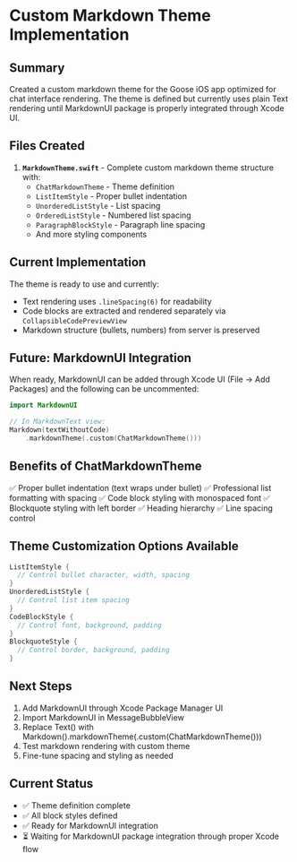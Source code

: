 # Custom Markdown Theme Implementation

## Summary
Created a custom markdown theme for the Goose iOS app optimized for chat interface rendering. The theme is defined but currently uses plain Text rendering until MarkdownUI package is properly integrated through Xcode UI.

## Files Created
1. **`MarkdownTheme.swift`** - Complete custom markdown theme structure with:
   - `ChatMarkdownTheme` - Theme definition
   - `ListItemStyle` - Proper bullet indentation
   - `UnorderedListStyle` - List spacing
   - `OrderedListStyle` - Numbered list spacing
   - `ParagraphBlockStyle` - Paragraph line spacing
   - And more styling components

## Current Implementation
The theme is ready to use and currently:
- Text rendering uses `.lineSpacing(6)` for readability
- Code blocks are extracted and rendered separately via `CollapsibleCodePreviewView`
- Markdown structure (bullets, numbers) from server is preserved

## Future: MarkdownUI Integration
When ready, MarkdownUI can be added through Xcode UI (File → Add Packages) and the following can be uncommented:
```swift
import MarkdownUI

// In MarkdownText view:
Markdown(textWithoutCode)
    .markdownTheme(.custom(ChatMarkdownTheme()))
```

## Benefits of ChatMarkdownTheme
✅ Proper bullet indentation (text wraps under bullet)
✅ Professional list formatting with spacing
✅ Code block styling with monospaced font
✅ Blockquote styling with left border
✅ Heading hierarchy
✅ Line spacing control

## Theme Customization Options Available
```swift
ListItemStyle { 
  // Control bullet character, width, spacing
}
UnorderedListStyle {
  // Control list item spacing
}
CodeBlockStyle {
  // Control font, background, padding
}
BlockquoteStyle {
  // Control border, background, padding
}
```

## Next Steps
1. Add MarkdownUI through Xcode Package Manager UI
2. Import MarkdownUI in MessageBubbleView
3. Replace Text() with Markdown().markdownTheme(.custom(ChatMarkdownTheme()))
4. Test markdown rendering with custom theme
5. Fine-tune spacing and styling as needed

## Current Status
- ✅ Theme definition complete
- ✅ All block styles defined
- ✅ Ready for MarkdownUI integration
- ⏳ Waiting for MarkdownUI package integration through proper Xcode flow
